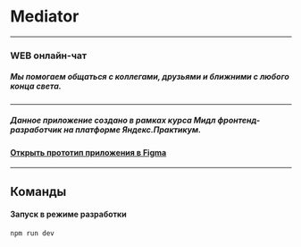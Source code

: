 # __Mediator__

---

### WEB онлайн-чат

##### Мы помогаем общаться с коллегами, друзьями и ближними с любого конца света.

___

##### Данное приложение создано в рамках курса Мидл фронтенд-разработчик на платформе Яндекс.Практикум. 

####  [Открыть прототип приложения в Figma](https://www.figma.com/file/JE3kmIW3amunmzogk12O5i/MediatorChat "https://www.figma.com/file/JE3kmIW3amunmzogk12O5i/MediatorChat")

___

## Команды

#### Запуск в режиме разработки

```
npm run dev
```
